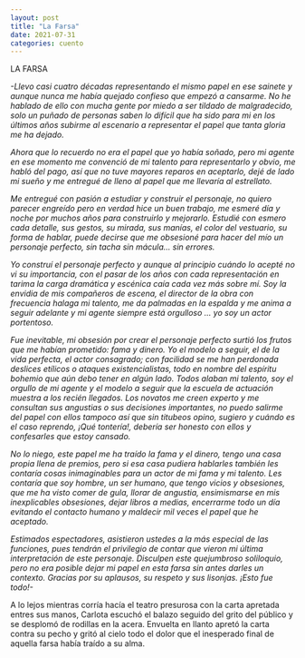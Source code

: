 ```yaml
---
layout: post
title: "La Farsa"
date: 2021-07-31
categories: cuento
---
```


LA FARSA

*-Llevo casi cuatro décadas representando el mismo papel en ese sainete y aunque nunca me había quejado confieso que empezó a cansarme. No he hablado de ello con mucha gente por miedo a ser tildado de malgradecido, solo un puñado de personas saben lo difícil que ha sido para mi en los últimos años subirme al escenario a representar el papel que tanta gloria me ha dejado.*

*Ahora que lo recuerdo no era el papel que yo había soñado, pero mi agente en ese momento me convenció de mi talento para representarlo y obvio, me habló del pago, así que no tuve mayores reparos en aceptarlo, dejé de lado mi sueño y me entregué de lleno al papel que me llevaría al estrellato.*

*Me entregué con pasión a estudiar y construir el personaje, no quiero parecer engreído pero en verdad hice un buen trabajo, me esmeré día y noche por muchos años para construirlo y mejorarlo. Estudié con esmero cada detalle, sus gestos, su mirada, sus manías, el color del vestuario, su forma de hablar, puede decirse que me obsesioné para hacer del mío un personaje perfecto, sin tacha sin mácula… sin errores.*

*Yo construí el personaje perfecto y aunque al principio cuándo lo acepté no vi su importancia, con el pasar de los años con cada representación en tarima la carga dramática y escénica caía cada vez más sobre mí. Soy la envidia de mis compañeros de escena, el director de la obra con frecuencia halaga mi talento, me da palmadas en la espalda y me anima a seguir adelante y mi agente siempre está orgulloso … yo soy un actor portentoso.*

*Fue inevitable, mi obsesión por crear el personaje perfecto surtió los frutos que me habían prometido: fama y dinero. Yo el modelo a seguir, el de la vida perfecta, el actor consagrado; con facilidad se me han perdonada deslices etílicos o ataques existencialistas, todo en nombre del espíritu bohemio que aún debo tener en algún lado. Todos alaban mi talento, soy el orgullo de mi agente y el modelo a seguir que la escuela de actuación muestra a los recién llegados. Los novatos me creen experto y me consultan sus angustias o sus decisiones importantes, no puedo salirme del papel con ellos tampoco así que sin titubeos opino, sugiero y cuándo es el caso reprendo, ¡Qué tontería!, debería ser honesto con ellos y confesarles que estoy cansado.*

*No lo niego, este papel me ha traído la fama y el dinero, tengo una casa propia llena de premios, pero si esa casa pudiera hablarles también les contaría cosas inimaginables para un actor de mi fama y mi talento. Les contaría que soy hombre, un ser humano, que tengo vicios y obsesiones, que me ha visto comer de gula, llorar de angustia, ensimismarse en mis inexplicables obsesiones, dejar libros a medias, encerrarme todo un día evitando el contacto humano y maldecir mil veces el papel que he aceptado.*

*Estimados espectadores, asistieron ustedes a la más especial de las funciones, pues tendrán el privilegio de contar que vieron mi última interpretación de este personaje. Disculpen este quejumbroso soliloquio, pero no era posible dejar mi papel en esta farsa sin antes darles un contexto. Gracias por su aplausos, su respeto y sus lisonjas. ¡Esto fue todo!-*

A lo lejos mientras corría hacía el teatro presurosa con la carta apretada entres sus manos, Carlota escuchó el balazo seguido del grito del público y se desplomó de rodillas en la acera. Envuelta en llanto apretó la carta contra su pecho y gritó al cielo todo el dolor que el inesperado final de aquella farsa había traído a su alma.
